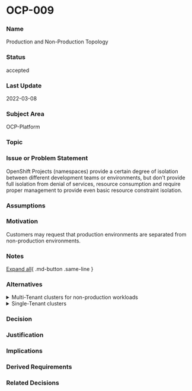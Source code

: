 

# OCP-009

### Name

Production and Non-Production Topology

### Status

accepted

### Last Update

2022-03-08

### Subject Area

OCP-Platform

### Topic



### Issue or Problem Statement

OpenShift Projects (namespaces) provide a certain degree of isolation between different development teams or environments, but don't provide full isolation from denial of services, resource consumption and require proper management to provide even basic resource constraint isolation.

### Assumptions



### Motivation

Customers may request that production environments are separated from non-production environments.

### Notes



[Expand all](#){ .md-button .same-line }

### Alternatives


    

<details markdown=1>
<summary markdown="span">Multi-Tenant clusters for non-production workloads</summary>

<table>
    <caption></caption>
    <thead>
        <tr>
            <th></th>
            <th></th>
        </tr>
    </thead>
    <tr>
        <td> <strong>Name</strong> </td>
        <td>Multi-Tenant clusters for non-production workloads</td>
    </tr>
    <tr>
        <td> <strong>Description</strong> </td>
        <td>Large Multi-Tenant Clusters based on nodes isolation can be used to provide more strict segmentation within the cluster.
Multi-Tenant Cluster with Namespace isolation may be used for small workloads that are too small to justify the cost of a single-tenant cluster that is highly available across multiple zones[^5.1].
It is generally recommended to merge the dev and test in one non-production cluster separating them through Red Hat OpenShift Projects (namespaces).</td>
    </tr>
    <tr>
        <td> <strong>Best Applied</strong> </td>
        <td>Customer need tenant isolation to meet certain isolation requirement. such as regulator compliance, which means that it cannot be hosted across other tenants or clients. 
When you want to reduce costs by merging non-production environments, but still separate production.</td>
    </tr>
    <tr>
        <td> <strong>Contraindications</strong> </td>
        <td></td>
    </tr>
</table>


</details>


    

<details markdown=1>
<summary markdown="span">Single-Tenant clusters</summary>

<table>
    <caption></caption>
    <thead>
        <tr>
            <th></th>
            <th></th>
        </tr>
    </thead>
    <tr>
        <td> <strong>Name</strong> </td>
        <td>Single-Tenant clusters</td>
    </tr>
    <tr>
        <td> <strong>Description</strong> </td>
        <td>Single-tenant cluster can be used to separate Dev, Test &amp; Prod Environments with varying requirements.
Single-tenant clusters provide pod privileges without putting other tenants at risk of being compromised and enable teams with complex services to have control over the lifecycle of the cluster.</td>
    </tr>
    <tr>
        <td> <strong>Best Applied</strong> </td>
        <td></td>
    </tr>
    <tr>
        <td> <strong>Contraindications</strong> </td>
        <td></td>
    </tr>
</table>


</details>


    



### Decision



### Justification



### Implications



### Derived Requirements



### Related Decisions



